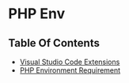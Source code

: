 # PHP Env

## Table Of Contents

- [Visual Studio Code Extensions](./visual-studio-code-extensions.md)
- [PHP Environment Requirement](./php-env-requirement.md)
